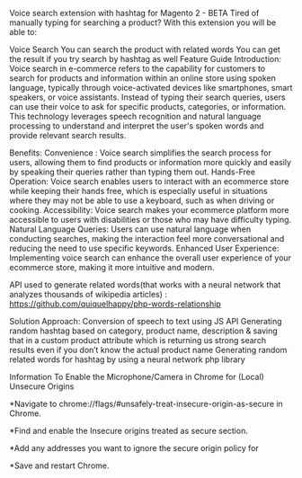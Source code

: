 Voice search extension with hashtag for Magento 2 - BETA
Tired of manually typing for searching a product? With this extension you will be able to:

Voice Search
You can search the product with related words
You can get the result if you try search by hashtag as well
Feature Guide
Introduction: Voice search in e-commerce refers to the capability for customers to search for products and information within an online store using spoken language, typically through voice-activated devices like smartphones, smart speakers, or voice assistants. Instead of typing their search queries, users can use their voice to ask for specific products, categories, or information. This technology leverages speech recognition and natural language processing to understand and interpret the user's spoken words and provide relevant search results.

Benefits: Convenience : Voice search simplifies the search process for users, allowing them to find products or information more quickly and easily by speaking their queries rather than typing them out. Hands-Free Operation: Voice search enables users to interact with an ecommerce store while keeping their hands free, which is especially useful in situations where they may not be able to use a keyboard, such as when driving or cooking. Accessibility: Voice search makes your ecommerce platform more accessible to users with disabilities or those who may have difficulty typing. Natural Language Queries: Users can use natural language when conducting searches, making the interaction feel more conversational and reducing the need to use specific keywords. Enhanced User Experience: Implementing voice search can enhance the overall user experience of your ecommerce store, making it more intuitive and modern.

API used to generate related words(that works with a neural network that analyzes thousands of wikipedia articles) : https://github.com/quiquelhappy/php-words-relationship

Solution Approach: Conversion of speech to text using JS API Generating random hashtag based on category, product name, description & saving that in a custom product attribute which is returning us strong search results even if you don’t know the actual product name Generating random related words for hashtag by using a neural network php library

Information
To Enable the Microphone/Camera in Chrome for (Local) Unsecure Origins

*Navigate to chrome://flags/#unsafely-treat-insecure-origin-as-secure in Chrome.

*Find and enable the Insecure origins treated as secure section.

*Add any addresses you want to ignore the secure origin policy for

*Save and restart Chrome.
